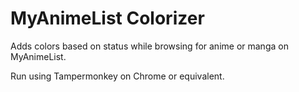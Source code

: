 # MyAnimeList Colorizer

Adds colors based on status while browsing for anime or manga on MyAnimeList.

Run using Tampermonkey on Chrome or equivalent.
